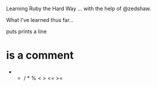 Learning Ruby the Hard Way
... with the help of @zedshaw.

What I've learned thus far... 

puts	prints a line
#			is a comment
+ - / * % < > <= >=